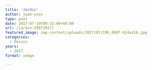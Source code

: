 ```yaml
---
title: 'Jardin'
author: jean-yves
type: post
date: 2017-07-19T09:33:09+00:00
url: /jardin-19072017/
featured_image: /wp-content/uploads/2017/07/IMG_0987-624x416.jpg
categories:
  - Dessin
years:
  - 2017
format: image

---
```

